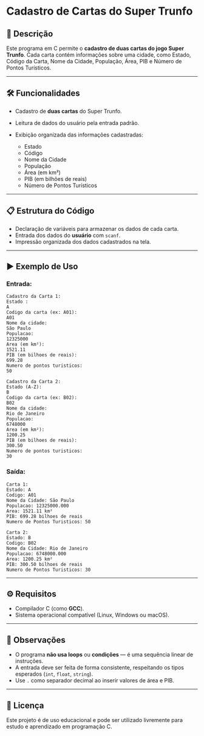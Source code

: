 # Cadastro de Cartas do Super Trunfo

## 📌 Descrição

Este programa em C permite o **cadastro de duas cartas do jogo Super Trunfo**.
Cada carta contém informações sobre uma cidade, como Estado, Código da Carta, Nome da Cidade, População, Área, PIB e Número de Pontos Turísticos.


---

## 🛠️ Funcionalidades

* Cadastro de **duas cartas** do Super Trunfo.
* Leitura de dados do usuário pela entrada padrão.
* Exibição organizada das informações cadastradas:

  * Estado
  * Código
  * Nome da Cidade
  * População
  * Área (em km²)
  * PIB (em bilhões de reais)
  * Número de Pontos Turísticos

---

## 📋 Estrutura do Código

* Declaração de variáveis para armazenar os dados de cada carta.
* Entrada dos dados do **usuário** com `scanf`.
* Impressão organizada dos dados cadastrados na tela.

---

## ▶️ Exemplo de Uso

### Entrada:

```
Cadastro da Carta 1:
Estado :
A
Codigo da carta (ex: A01):
A01
Nome da cidade:
São Paulo
Populacao:
12325000
Area (em km²):
1521.11
PIB (em bilhoes de reais):
699.28
Numero de pontos turisticos:
50

Cadastro da Carta 2:
Estado (A-Z):
B
Codigo da carta (ex: B02):
B02
Nome da cidade:
Rio de Janeiro
Populacao:
6748000
Area (em km²):
1200.25
PIB (em bilhoes de reais):
300.50
Numero de pontos turisticos:
30
```

### Saída:

```
Carta 1:
Estado: A
Codigo: A01
Nome da Cidade: São Paulo
Populacao: 12325000.000
Area: 1521.11 km²
PIB: 699.28 bilhoes de reais
Numero de Pontos Turisticos: 50

Carta 2:
Estado: B
Codigo: B02
Nome da Cidade: Rio de Janeiro
Populacao: 6748000.000
Area: 1200.25 km²
PIB: 300.50 bilhoes de reais
Numero de Pontos Turisticos: 30
```

---

## ⚙️ Requisitos

* Compilador C (como **GCC**).
* Sistema operacional compatível (Linux, Windows ou macOS).

---


## 📖 Observações

* O programa **não usa loops** ou **condições** — é uma sequência linear de instruções.
* A entrada deve ser feita de forma consistente, respeitando os tipos esperados (`int`, `float`, `string`).
* Use `.` como separador decimal ao inserir valores de área e PIB.

---

## 📜 Licença

Este projeto é de uso educacional e pode ser utilizado livremente para estudo e aprendizado em programação C.
